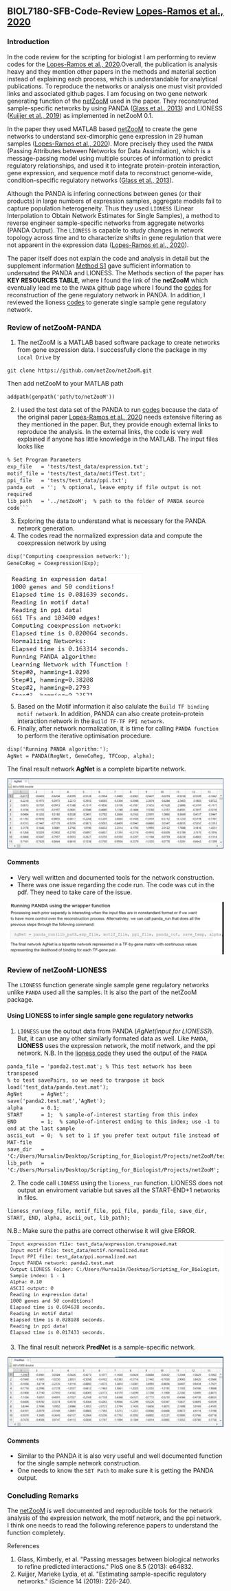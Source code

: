 ## BIOL7180-SFB-Code-Review [Lopes-Ramos et al., 2020](https://www.sciencedirect.com/science/article/pii/S2211124720307762)

### Introduction
In the code review for the scripting for biologist I am performing to review codes for the [Lopes-Ramos et al., 2020](https://www.sciencedirect.com/science/article/pii/S2211124720307762).Overall, the publication is analysis heavy and they mention other papers in the methods and material section instead of explaining each process, which is understandable for analytical publications. To reproduce the networks or analysis one must visit provided links and associated github pages. I am focusing on two gene network generating function of the [netZooM](https://github.com/netZoo/netZooM) used in the paper. They reconstructed sample-specific networks by using PANDA ([Glass et al., 2013](https://journals.plos.org/plosone/article?id=10.1371/journal.pone.0064832)) and LIONESS ([Kuijjer et al., 2019](https://www.sciencedirect.com/science/article/pii/S2589004219300872)) as implemented in netZooM 0.1. 

In the paper they used MATLAB based [netZooM](https://github.com/netZoo/netZooM) to create the gene networks to understand sex-dimorphic gene expression in 29 human samples ([Lopes-Ramos et al., 2020](https://www.sciencedirect.com/science/article/pii/S2211124720307762)). More precisely they used the `PANDA` (Passing Attributes between Networks for Data Assimilation), which is a message-passing model using multiple sources of information to predict regulatory relationships, and used it to integrate protein-protein interaction, gene expression, and sequence motif data to reconstruct genome-wide, condition-specific regulatory networks ([Glass et al., 2013](https://journals.plos.org/plosone/article?id=10.1371/journal.pone.0064832)). 

Although the PANDA is infering connections between genes (or their products) in large numbers of expression samples, aggregate models fail to capture population heterogeneity. Thus they used `LIONESS` (Linear Interpolation to Obtain Network Estimates for Single Samples), a method to reverse engineer sample-specific networks from aggregate networks (PANDA Output). The `LIONESS` is capable to study changes in network topology across time and to characterize shifts in gene regulation that were not apparent in the expression data ([Lopes-Ramos et al., 2020](https://www.sciencedirect.com/science/article/pii/S2211124720307762)).

The paper itself does not explain the code and analysis in detail but the supplement information [Method S1](https://www.cell.com/cms/10.1016/j.celrep.2020.107795/attachment/46ce2d26-cd81-4ad8-966b-7fcf26e3bd17/mmc1) gave sufficient information to undersatnd the PANDA and LIONESS. The Methods section of the paper has **KEY RESOURCES TABLE**, where I found the link of the **netZooM** which eventually lead me to the `PANDA` github page where I found the [codes](https://github.com/netZoo/netZooM/tree/master/tutorials/panda) for reconstruction of the gene regulatory network in PANDA. In addition, I reviewed the lioness [codes](https://github.com/netZoo/netZooM/blob/master/tutorials/lioness/lioness.pdf) to generate single sample gene regulatory network. 

### Review of netZooM-PANDA

1. The netZooM is a MATLAB based software package to create networks from gene expression data. I successfully clone the package in my `Local Drive` by 

```
git clone https://github.com/netZoo/netZooM.git
```

Then add netZooM to your MATLAB path
```
addpath(genpath('path/to/netZooM'))
```

2. I used the test data set of the PANDA to run [codes](https://github.com/netZoo/netZooM/tree/master/tutorials/panda) because the data of the original paper [Lopes-Ramos et al., 2020](https://www.sciencedirect.com/science/article/pii/S2211124720307762) needs extensive filtering as they mentioned in the paper. But, they provide enough external links to reproduce the analysis. In the external links, the code is very well explained if anyone has little knowledge in the MATLAB. The input files looks like

```
% Set Program Parameters
exp_file   = 'tests/test_data/expression.txt';
motif_file = 'tests/test_data/motifTest.txt';
ppi_file   = 'tests/test_data/ppi.txt';
panda_out  = '';  % optional, leave empty if file output is not required
lib_path   = '../netZooM';  % path to the folder of PANDA source code```
```

3. Exploring the data to understand what is necessary for the PANDA network generation. 
4. The codes read the normalized expression data and compute the coexpression network by using 

```
disp('Computing coexpression network:');
GeneCoReg = Coexpression(Exp);
```
![Build coexpression network](https://github.com/mursalinkhan0018/BIOL7180-SFB-Code-Review/blob/9072423e0dc2afafc9bd19a64c51ea8dcbad9f0a/PANDA-code-Expression-data.PNG)

5. Based on the Motif information it also calulate the `Build TF binding motif network`. In addition, PANDA can also create protein-protein interaction network in the `Build TF-TF PPI network`. 
6. Finally, after network normalization, it is time for calling `PANDA function` to perform the iterative optimisation procedure.
```
disp('Running PANDA algorithm:');
AgNet = PANDA(RegNet, GeneCoReg, TFCoop, alpha);
```

The final result network **AgNet** is a complete bipartite network.


![AgNet](https://github.com/mursalinkhan0018/BIOL7180-SFB-Code-Review/blob/a31d5fac568dd63b58cf09ba8c75162aba52cbdc/AgNet-PANDA.PNG)


#### Comments
- Very well written and documented tools for the network construction.
- There was one issue regarding the code run. The code was cut in the pdf. They need to take care of the issue.

![Improper-design markdown](https://github.com/mursalinkhan0018/BIOL7180-SFB-Code-Review/blob/9072423e0dc2afafc9bd19a64c51ea8dcbad9f0a/PANDA-code-cut.PNG)
  
### Review of netZooM-LIONESS

The `LIONESS` function generate single sample gene regulatory networks unlike `PANDA` used all the samples. It is also the part of the netZooM package.  

#### Using LIONESS to infer single sample gene regulatory networks

1. `LIONESS` use the outout data from PANDA (*AgNet(input for LIONESS)*). But, it can use any other similarly formated data as well. Like `PANDA`, **LIONESS** uses the expression network, the motif network, and the ppi network. N.B. In the [lioness code](https://github.com/netZoo/netZooM/blob/master/tutorials/lioness/lioness.pdf) they used the output of the `PANDA`

```
panda_file = 'panda2.test.mat'; % This test network has been transposed
% to test savePairs, so we need to tranpose it back
load('test_data/panda.test.mat');
AgNet      = AgNet';
save('panda2.test.mat','AgNet');
alpha      = 0.1;
START      = 1;  % sample-of-interest starting from this index
END        = 1;  % sample-of-interest ending to this index; use -1 to end at the last sample
ascii_out  = 0;  % set to 1 if you prefer text output file instead of MAT-file
save_dir   = 'C:/Users/Mursalin/Desktop/Scripting_for_Biologist/Projects/netZooM/tests/test_data';
lib_path   = 'C:/Users/Mursalin/Desktop/Scripting_for_Biologist/Projects/netZooM';
```

2. The code call `LIONESS` using the `lioness_run` function. LIONESS does not output an enviroment variable but saves all the START-END+1 networks in files.

```
lioness_run(exp_file, motif_file, ppi_file, panda_file, save_dir, START, END, alpha, ascii_out, lib_path);
```
N.B.: Make sure the paths are correct otherwise it will give ERROR.

![LIONESS](https://github.com/mursalinkhan0018/BIOL7180-SFB-Code-Review/blob/2ff3e09d53e7d4916997bd0153028cb5c2f50255/LIONESS-Run.PNG)

3. The final result network **PredNet** is a sample-specific network.

![PredNet](https://github.com/mursalinkhan0018/BIOL7180-SFB-Code-Review/blob/96ab1c9693c761b55eb65611001b0526b07eaa65/PredNet-LIONESS.PNG)

#### Comments
- Similar to the PANDA it is also very useful and well documented function for the single sample network construction.
- One needs to know the `SET Path` to make sure it is getting the PANDA output. 

### Concluding Remarks

The [netZooM](https://github.com/netZoo/netZooM) is well documented and reproducible tools for the network analysis of the expression network, the motif network, and the ppi network. I think one needs to read the following reference papers to understand the function completely.

References

1. Glass, Kimberly, et al. "Passing messages between biological networks to refine predicted interactions." PloS one 8.5 (2013): e64832.
2. Kuijjer, Marieke Lydia, et al. "Estimating sample-specific regulatory networks." iScience 14 (2019): 226-240.


